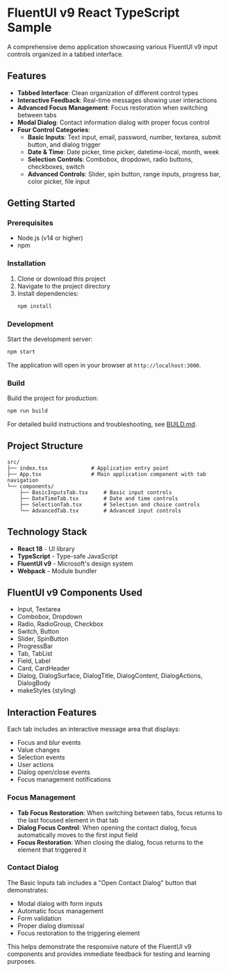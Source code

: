 # FluentUI v9 React TypeScript Sample

A comprehensive demo application showcasing various FluentUI v9 input controls organized in a tabbed interface.

## Features

- **Tabbed Interface**: Clean organization of different control types
- **Interactive Feedback**: Real-time messages showing user interactions
- **Advanced Focus Management**: Focus restoration when switching between tabs
- **Modal Dialog**: Contact information dialog with proper focus control
- **Four Control Categories**:
  - **Basic Inputs**: Text input, email, password, number, textarea, submit button, and dialog trigger
  - **Date & Time**: Date picker, time picker, datetime-local, month, week
  - **Selection Controls**: Combobox, dropdown, radio buttons, checkboxes, switch
  - **Advanced Controls**: Slider, spin button, range inputs, progress bar, color picker, file input

## Getting Started

### Prerequisites

- Node.js (v14 or higher)
- npm

### Installation

1. Clone or download this project
2. Navigate to the project directory
3. Install dependencies:
   ```bash
   npm install
   ```

### Development

Start the development server:
```bash
npm start
```

The application will open in your browser at `http://localhost:3000`.

### Build

Build the project for production:
```bash
npm run build
```

For detailed build instructions and troubleshooting, see [BUILD.md](BUILD.md).

## Project Structure

```
src/
├── index.tsx              # Application entry point
├── App.tsx                # Main application component with tab navigation
└── components/
    ├── BasicInputsTab.tsx     # Basic input controls
    ├── DateTimeTab.tsx        # Date and time controls
    ├── SelectionTab.tsx       # Selection and choice controls
    └── AdvancedTab.tsx        # Advanced input controls
```

## Technology Stack

- **React 18** - UI library
- **TypeScript** - Type-safe JavaScript
- **FluentUI v9** - Microsoft's design system
- **Webpack** - Module bundler

## FluentUI v9 Components Used

- Input, Textarea
- Combobox, Dropdown
- Radio, RadioGroup, Checkbox
- Switch, Button
- Slider, SpinButton
- ProgressBar
- Tab, TabList
- Field, Label
- Card, CardHeader
- Dialog, DialogSurface, DialogTitle, DialogContent, DialogActions, DialogBody
- makeStyles (styling)

## Interaction Features

Each tab includes an interactive message area that displays:
- Focus and blur events
- Value changes
- Selection events
- User actions
- Dialog open/close events
- Focus management notifications

### Focus Management
- **Tab Focus Restoration**: When switching between tabs, focus returns to the last focused element in that tab
- **Dialog Focus Control**: When opening the contact dialog, focus automatically moves to the first input field
- **Focus Restoration**: When closing the dialog, focus returns to the element that triggered it

### Contact Dialog
The Basic Inputs tab includes a "Open Contact Dialog" button that demonstrates:
- Modal dialog with form inputs
- Automatic focus management
- Form validation
- Proper dialog dismissal
- Focus restoration to the triggering element

This helps demonstrate the responsive nature of the FluentUI v9 components and provides immediate feedback for testing and learning purposes.
